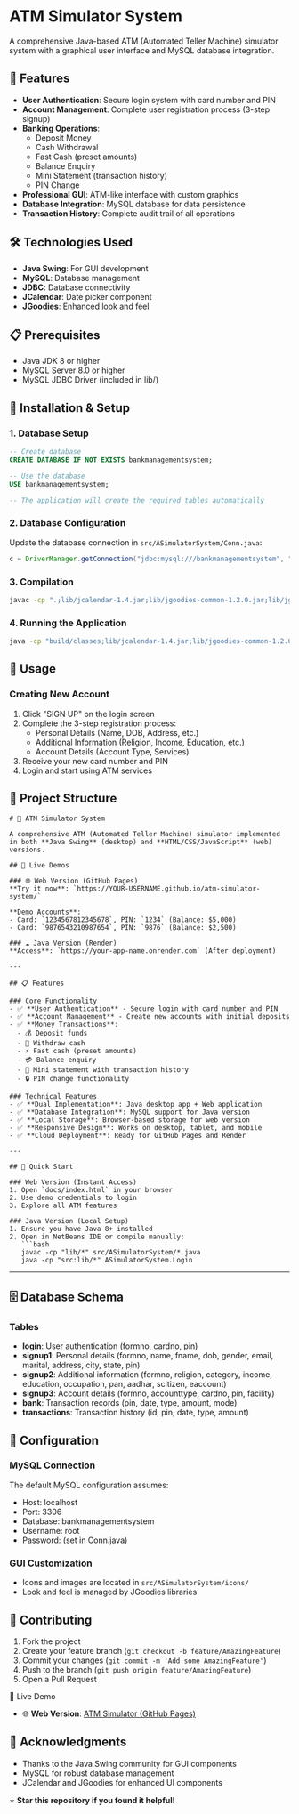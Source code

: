 # ATM Simulator System

A comprehensive Java-based ATM (Automated Teller Machine) simulator system with a graphical user interface and MySQL database integration.

## 🏧 Features

- **User Authentication**: Secure login system with card number and PIN
- **Account Management**: Complete user registration process (3-step signup)
- **Banking Operations**:
  - Deposit Money
  - Cash Withdrawal
  - Fast Cash (preset amounts)
  - Balance Enquiry
  - Mini Statement (transaction history)
  - PIN Change
- **Professional GUI**: ATM-like interface with custom graphics
- **Database Integration**: MySQL database for data persistence
- **Transaction History**: Complete audit trail of all operations

## 🛠️ Technologies Used

- **Java Swing**: For GUI development
- **MySQL**: Database management
- **JDBC**: Database connectivity
- **JCalendar**: Date picker component
- **JGoodies**: Enhanced look and feel

## 📋 Prerequisites

- Java JDK 8 or higher
- MySQL Server 8.0 or higher
- MySQL JDBC Driver (included in lib/)

## 🚀 Installation & Setup

### 1. Database Setup
```sql
-- Create database
CREATE DATABASE IF NOT EXISTS bankmanagementsystem;

-- Use the database
USE bankmanagementsystem;

-- The application will create the required tables automatically
```

### 2. Database Configuration
Update the database connection in `src/ASimulatorSystem/Conn.java`:
```java
c = DriverManager.getConnection("jdbc:mysql:///bankmanagementsystem", "root", "YOUR_PASSWORD");
```

### 3. Compilation
```bash
javac -cp ".;lib/jcalendar-1.4.jar;lib/jgoodies-common-1.2.0.jar;lib/jgoodies-looks-2.4.1.jar;mysql-connector-j-8.2.0.jar" -d build/classes src/ASimulatorSystem/*.java
```

### 4. Running the Application
```bash
java -cp "build/classes;lib/jcalendar-1.4.jar;lib/jgoodies-common-1.2.0.jar;lib/jgoodies-looks-2.4.1.jar;mysql-connector-j-8.2.0.jar" ASimulatorSystem.Login
```

## 🎯 Usage



### Creating New Account
1. Click "SIGN UP" on the login screen
2. Complete the 3-step registration process:
   - Personal Details (Name, DOB, Address, etc.)
   - Additional Information (Religion, Income, Education, etc.)
   - Account Details (Account Type, Services)
3. Receive your new card number and PIN
4. Login and start using ATM services

## 📁 Project Structure

```
# 🏧 ATM Simulator System

A comprehensive ATM (Automated Teller Machine) simulator implemented in both **Java Swing** (desktop) and **HTML/CSS/JavaScript** (web) versions.

## 🌟 Live Demos

### 🌐 Web Version (GitHub Pages)
**Try it now**: `https://YOUR-USERNAME.github.io/atm-simulator-system/`

**Demo Accounts**:
- Card: `1234567812345678`, PIN: `1234` (Balance: $5,000)
- Card: `9876543210987654`, PIN: `9876` (Balance: $2,500)

### ☁️ Java Version (Render)
**Access**: `https://your-app-name.onrender.com` (After deployment)

---

## 📋 Features

### Core Functionality
- ✅ **User Authentication** - Secure login with card number and PIN
- ✅ **Account Management** - Create new accounts with initial deposits
- ✅ **Money Transactions**:
  - 💰 Deposit funds
  - 🏧 Withdraw cash
  - ⚡ Fast cash (preset amounts)
  - 💳 Balance enquiry
  - 📄 Mini statement with transaction history
  - 🔒 PIN change functionality

### Technical Features
- ✅ **Dual Implementation**: Java desktop app + Web application
- ✅ **Database Integration**: MySQL support for Java version
- ✅ **Local Storage**: Browser-based storage for web version
- ✅ **Responsive Design**: Works on desktop, tablet, and mobile
- ✅ **Cloud Deployment**: Ready for GitHub Pages and Render

---

## 🚀 Quick Start

### Web Version (Instant Access)
1. Open `docs/index.html` in your browser
2. Use demo credentials to login
3. Explore all ATM features

### Java Version (Local Setup)
1. Ensure you have Java 8+ installed
2. Open in NetBeans IDE or compile manually:
   ```bash
   javac -cp "lib/*" src/ASimulatorSystem/*.java
   java -cp "src:lib/*" ASimulatorSystem.Login
   ```

---


## 🗄️ Database Schema

### Tables
- **login**: User authentication (formno, cardno, pin)
- **signup1**: Personal details (formno, name, fname, dob, gender, email, marital, address, city, state, pin)
- **signup2**: Additional information (formno, religion, category, income, education, occupation, pan, aadhar, scitizen, eaccount)
- **signup3**: Account details (formno, accounttype, cardno, pin, facility)
- **bank**: Transaction records (pin, date, type, amount, mode)
- **transactions**: Transaction history (id, pin, date, type, amount)

## 🔧 Configuration

### MySQL Connection
The default MySQL configuration assumes:
- Host: localhost
- Port: 3306
- Database: bankmanagementsystem
- Username: root
- Password: (set in Conn.java)

### GUI Customization
- Icons and images are located in `src/ASimulatorSystem/icons/`
- Look and feel is managed by JGoodies libraries

## 🤝 Contributing

1. Fork the project
2. Create your feature branch (`git checkout -b feature/AmazingFeature`)
3. Commit your changes (`git commit -m 'Add some AmazingFeature'`)
4. Push to the branch (`git push origin feature/AmazingFeature`)
5. Open a Pull Request


🔗 Live Demo

- 🌐 **Web Version**: [ATM Simulator (GitHub Pages)](https://rahulpthk7.github.io/ATM-Simulator-System/)  




## 🙏 Acknowledgments

- Thanks to the Java Swing community for GUI components
- MySQL for robust database management
- JCalendar and JGoodies for enhanced UI components


⭐ **Star this repository if you found it helpful!**
